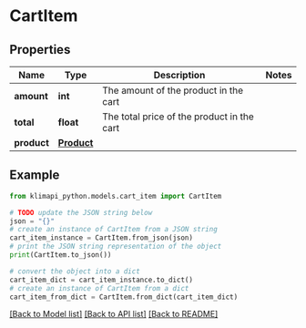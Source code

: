 # CartItem


## Properties

Name | Type | Description | Notes
------------ | ------------- | ------------- | -------------
**amount** | **int** | The amount of the product in the cart | 
**total** | **float** | The total price of the product in the cart | 
**product** | [**Product**](Product.md) |  | 

## Example

```python
from klimapi_python.models.cart_item import CartItem

# TODO update the JSON string below
json = "{}"
# create an instance of CartItem from a JSON string
cart_item_instance = CartItem.from_json(json)
# print the JSON string representation of the object
print(CartItem.to_json())

# convert the object into a dict
cart_item_dict = cart_item_instance.to_dict()
# create an instance of CartItem from a dict
cart_item_from_dict = CartItem.from_dict(cart_item_dict)
```
[[Back to Model list]](../README.md#documentation-for-models) [[Back to API list]](../README.md#documentation-for-api-endpoints) [[Back to README]](../README.md)


